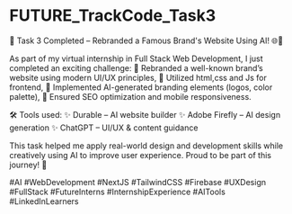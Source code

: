 # FUTURE_TrackCode_Task3
🚀 Task 3 Completed – Rebranded a Famous Brand's Website Using AI! 🌐🤖

As part of my virtual internship in Full Stack Web Development, I just completed an exciting challenge:
🔹 Rebranded a well-known brand’s website using modern UI/UX principles,
🔹 Utilized html,css and Js for frontend,
🔹 Implemented AI-generated branding elements (logos, color palette),
🔹 Ensured SEO optimization and mobile responsiveness.

🛠 Tools used: ✨ Durable – AI website builder
✨ Adobe Firefly – AI design generation
✨ ChatGPT – UI/UX & content guidance

This task helped me apply real-world design and development skills while creatively using AI to improve user experience. Proud to be part of this journey! 🎯

#AI #WebDevelopment #NextJS #TailwindCSS #Firebase #UXDesign #FullStack #FutureInterns #InternshipExperience #AITools #LinkedInLearners
